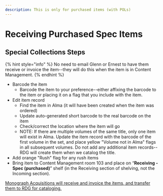 ```yaml
---
description: This is only for purchased items (with POLs)
---
```


# Receiving Purchased Spec Items

## Special Collections Steps <a href="#docs-internal-guid-bf8da6fd-7fff-aa97-d0f9-9276637464f9" id="docs-internal-guid-bf8da6fd-7fff-aa97-d0f9-9276637464f9"></a>

{% hint style="info" %}
No need to email Glenn or Ernest to have them receive or invoice the item--they will do this when the item is in Content Management.
{% endhint %}

* Barcode the item
  * Barcode the item to your preference--either affixing the barcode to the item or placing it on a flag that you include with the item.
* Edit item record
  * Find the item in Alma (it will have been created when the item was ordered)
  * Update auto-generated short barcode to the real barcode on the item
  * Check/correct the location where the item will go
  * NOTE: If there are multiple volumes of the same title, only one item will exist in Alma. Update the item record with the barcode of the first volume in the set, and place yellow "Volume not in Alma" flags in all subsequent volumes. Do not add any additional item records--RDG will create them when we catalog the title.
* Add orange "Rush" flag for any rush items
* Bring item to Content Management room 103 and place on “**Receiving - Spec (purchased)**” shelf (in the Receiving section of shelving, not the Incoming section).

[Monograph Acquisitions will receive and invoice the items, and transfer them to RDG for cataloging.](../../content-management-processes/acquisitions/receiving/receiving-items-from-spec-and-grc.md)
